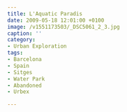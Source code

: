 ```yaml
---
title: L'Aquatic Paradis
date: 2009-05-18 12:01:00 +0100
image: /v1551173503/_DSC5061_2_3.jpg
caption: ''
category:
- Urban Exploration
tags:
- Barcelona
- Spain
- Sitges
- Water Park
- Abandoned
- Urbex

---
```


